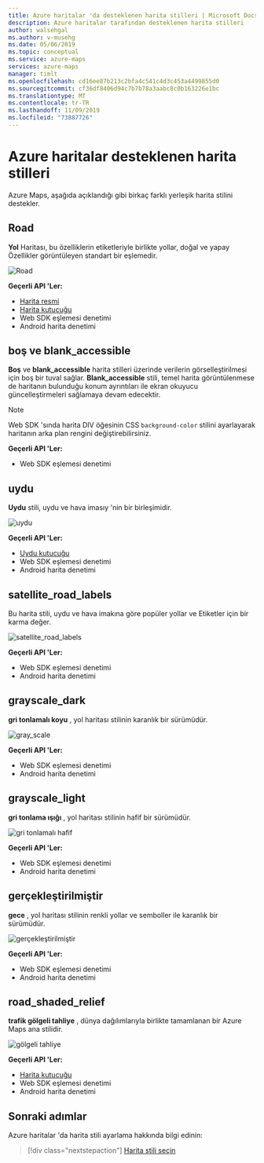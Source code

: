 ```yaml
---
title: Azure haritalar 'da desteklenen harita stilleri | Microsoft Docs
description: Azure haritalar tarafından desteklenen harita stilleri
author: walsehgal
ms.author: v-musehg
ms.date: 05/06/2019
ms.topic: conceptual
ms.service: azure-maps
services: azure-maps
manager: timlt
ms.openlocfilehash: cd16ee87b213c2bfa4c541c4d3c453a4499855d0
ms.sourcegitcommit: cf36df8406d94c7b7b78a3aabc8c0b163226e1bc
ms.translationtype: MT
ms.contentlocale: tr-TR
ms.lasthandoff: 11/09/2019
ms.locfileid: "73887726"
---
```

# <a name="azure-maps-supported-map-styles"></a>Azure haritalar desteklenen harita stilleri
Azure Maps, aşağıda açıklandığı gibi birkaç farklı yerleşik harita stilini destekler.

## <a name="road"></a>Road
**Yol** Haritası, bu özelliklerin etiketleriyle birlikte yollar, doğal ve yapay Özellikler görüntüleyen standart bir eşlemedir.

![Road](./media/supported-map-styles/road.png)

**Geçerli API 'Ler:**
* [Harita resmi](https://docs.microsoft.com/rest/api/maps/render/getmapimage)
* [Harita kutucuğu](https://docs.microsoft.com/rest/api/maps/render/getmaptile)
* Web SDK eşlemesi denetimi
* Android harita denetimi

## <a name="blank-and-blank_accessible"></a>boş ve blank_accessible

**Boş** ve **blank_accessible** harita stilleri üzerinde verilerin görselleştirilmesi için boş bir tuval sağlar. **Blank_accessible** stili, temel harita görüntülenmese de haritanın bulunduğu konum ayrıntıları ile ekran okuyucu güncelleştirmeleri sağlamaya devam edecektir.

> [!Note]
> Web SDK 'sında harita DIV öğesinin CSS `background-color` stilini ayarlayarak haritanın arka plan rengini değiştirebilirsiniz.

**Geçerli API 'Ler:**
* Web SDK eşlemesi denetimi

## <a name="satellite"></a>uydu 
**Uydu** stili, uydu ve hava imasıy 'nin bir birleşimidir.

![uydu](./media/supported-map-styles/satellite.png)

**Geçerli API 'Ler:**
* [Uydu kutucuğu](https://docs.microsoft.com/rest/api/maps/render/getmapimagerytilepreview)
* Web SDK eşlemesi denetimi
* Android harita denetimi

## <a name="satellite_road_labels"></a>satellite_road_labels
Bu harita stili, uydu ve hava imakına göre popüler yollar ve Etiketler için bir karma değer.

![satellite_road_labels](./media/supported-map-styles/satellite_road_labels.png)

**Geçerli API 'Ler:**
* Web SDK eşlemesi denetimi
* Android harita denetimi

## <a name="grayscale_dark"></a>grayscale_dark
**gri tonlamalı koyu** , yol haritası stilinin karanlık bir sürümüdür.

![gray_scale](./media/supported-map-styles/grayscale_dark.png)

**Geçerli API 'Ler:**
* Web SDK eşlemesi denetimi 
* Android harita denetimi


## <a name="grayscale_light"></a>grayscale_light
**gri tonlama ışığı** , yol haritası stilinin hafif bir sürümüdür.

![gri tonlamalı hafif](./media/supported-map-styles/grayscale_light.png)

**Geçerli API 'Ler:**
* Web SDK eşlemesi denetimi
* Android harita denetimi


## <a name="night"></a>gerçekleştirilmiştir
**gece** , yol haritası stilinin renkli yollar ve semboller ile karanlık bir sürümüdür.

![gerçekleştirilmiştir](./media/supported-map-styles/night.png)

**Geçerli API 'Ler:**
* Web SDK eşlemesi denetimi
* Android harita denetimi

## <a name="road_shaded_relief"></a>road_shaded_relief
**trafik gölgeli tahliye** , dünya dağılımlarıyla birlikte tamamlanan bir Azure Maps ana stilidir.

![gölgeli tahliye](./media/supported-map-styles/shaded-relief.png)

**Geçerli API 'Ler:**
* [Harita kutucuğu](https://docs.microsoft.com/rest/api/maps/render/getmaptile)
* Web SDK eşlemesi denetimi
* Android harita denetimi


## <a name="next-steps"></a>Sonraki adımlar

Azure haritalar 'da harita stili ayarlama hakkında bilgi edinin:

> [!div class="nextstepaction"]
> [Harita stili seçin](https://docs.microsoft.com/azure/azure-maps/choose-map-style)